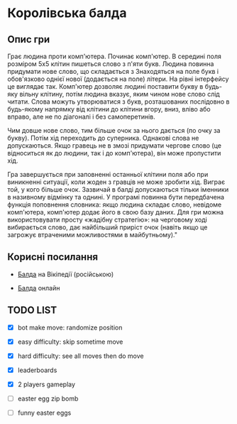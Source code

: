 # Королівська балда

## Опис гри

Грає людина проти комп'ютера. Починає комп'ютер. В середині поля розміром 5х5 клітин пишеться слово з п'яти букв. Людина повинна придумати нове слово, що складається з Знаходяться на поле букв і обов'язково однієї нової (додається на поле) літери.
На рівні інтерфейсу це виглядає так. Комп'ютер дозволяє людині поставити букву в будь-яку вільну клітину, потім людина вказує, яким чином нове слово слід читати. Слова можуть утворюватися з букв, розташованих послідовно в будь-якому напрямку від клітини до клітини вгору, вниз, вліво або вправо, але не по діагоналі і без самоперетинів.

Чим довше нове слово, тим більше очок за нього дається (по очку за букву). Потім хід переходить до суперника. Однакові слова не допускаються. Якщо гравець не в змозі придумати чергове слово (це відноситься як до людини, так і до комп'ютера), він може пропустити хід.

Гра завершується при заповненні останньої клітини поля або при виникненні ситуації, коли жоден з гравців не може зробити хід. Виграє той, у кого більше очок.
Зазвичай в балді допускаються тільки іменники в називному відмінку та однині. У програмі повинна бути передбачена функція поповнення словника: якщо людина складає слово, невідоме комп'ютера, комп'ютер додає його в свою базу даних. Для гри можна використовувати просту «жадібну стратегію»: на черговому ході вибирається слово, дає найбільший приріст очок (навіть якщо це загрожує втраченими можливостями в майбутньому)."

## Корисні посилання

- [Балда](https://ru.wikipedia.org/wiki/%D0%91%D0%B0%D0%BB%D0%B4%D0%B0_(%D0%B8%D0%B3%D1%80%D0%B0)) на Вікіпедії (російською)

- [Балда](https://balda.org.ua/) онлайн

## TODO LIST

- [x] bot make move: randomize position

- [x] easy difficulty: skip sometime move
- [x] hard difficulty: see all moves then do move

- [x] leaderboards

- [x] 2 players gameplay

- [ ] easter egg zip bomb

- [ ] funny easter eggs